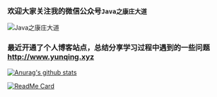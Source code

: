 ### 欢迎大家关注我的微信公众号`Java之康庄大道`

![Java之康庄大道](http://yunqing-img.oss-cn-beijing.aliyuncs.com/hexo/weixingongzhonghao.jpg)

### 最近开通了个人博客站点，总结分享学习过程中遇到的一些问题 http://www.yunqing.xyz

[![Anurag's github stats](https://github-readme-stats.vercel.app/api?username=kangqing&show_icons=true&theme=dark)](https://github.com/anuraghazra/github-readme-stats)

<!--[![Top Langs](https://github-readme-stats.vercel.app/api/top-langs/?username=kangqing&show_icons=true&theme=dark&layout=compact&hide=HTML,TSQL)](https://github.com/anuraghazra/github-readme-stats)-->

[![ReadMe Card](https://github-readme-stats.vercel.app/api/pin/?username=kangqing&show_icons=true&theme=dark&repo=LeetCode_Python)](https://github.com/anuraghazra/github-readme-stats)
<!--
**kangqing/kangqing** is a ✨ _special_ ✨ repository because its `README.md` (this file) appears on your GitHub profile.

Here are some ideas to get you started:

- 🔭 I’m currently working on ...
- 🌱 I’m currently learning ...
- 👯 I’m looking to collaborate on ...
- 🤔 I’m looking for help with ...
- 💬 Ask me about ...
- 📫 How to reach me: ...
- 😄 Pronouns: ...
- ⚡ Fun fact: ...
-->
